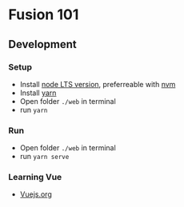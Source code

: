 # Fusion 101
## Development
### Setup
* Install [node LTS version](https://nodejs.org/en/), preferreable with [nvm](https://github.com/nvm-sh/nvm#installing-and-updating)
* Install [yarn](https://classic.yarnpkg.com/en/docs/install/)
* Open folder ```./web``` in terminal
* run `yarn`
### Run
* Open folder ```./web``` in terminal
* run `yarn serve`
### Learning Vue
* [Vuejs.org](https://v3.vuejs.org/guide/introduction.html)